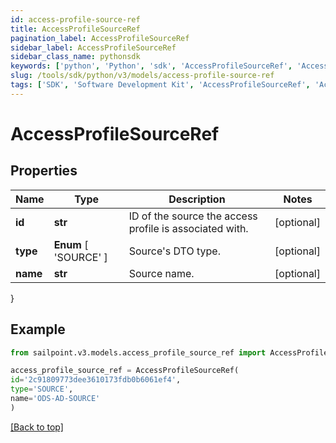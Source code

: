 ```yaml
---
id: access-profile-source-ref
title: AccessProfileSourceRef
pagination_label: AccessProfileSourceRef
sidebar_label: AccessProfileSourceRef
sidebar_class_name: pythonsdk
keywords: ['python', 'Python', 'sdk', 'AccessProfileSourceRef', 'AccessProfileSourceRef'] 
slug: /tools/sdk/python/v3/models/access-profile-source-ref
tags: ['SDK', 'Software Development Kit', 'AccessProfileSourceRef', 'AccessProfileSourceRef']
---
```


# AccessProfileSourceRef


## Properties

Name | Type | Description | Notes
------------ | ------------- | ------------- | -------------
**id** | **str** | ID of the source the access profile is associated with. | [optional] 
**type** |  **Enum** [  'SOURCE' ] | Source's DTO type. | [optional] 
**name** | **str** | Source name. | [optional] 
}

## Example

```python
from sailpoint.v3.models.access_profile_source_ref import AccessProfileSourceRef

access_profile_source_ref = AccessProfileSourceRef(
id='2c91809773dee3610173fdb0b6061ef4',
type='SOURCE',
name='ODS-AD-SOURCE'
)

```
[[Back to top]](#) 

